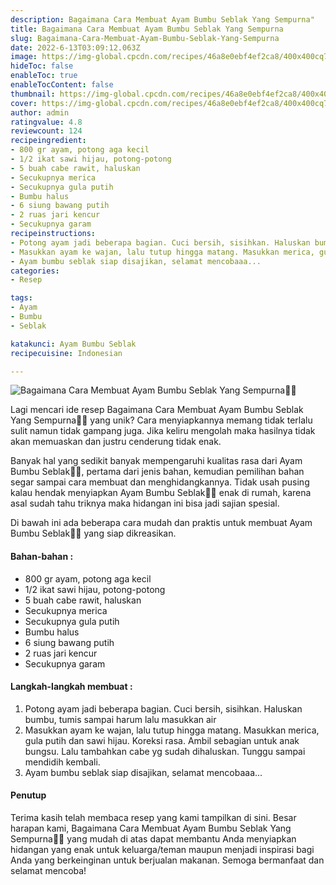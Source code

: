 ```yaml
---
description: Bagaimana Cara Membuat Ayam Bumbu Seblak Yang Sempurna"
title: Bagaimana Cara Membuat Ayam Bumbu Seblak Yang Sempurna
slug: Bagaimana-Cara-Membuat-Ayam-Bumbu-Seblak-Yang-Sempurna
date: 2022-6-13T03:09:12.063Z
image: https://img-global.cpcdn.com/recipes/46a8e0ebf4ef2ca8/400x400cq70/photo.jpg
hideToc: false
enableToc: true
enableTocContent: false
thumbnail: https://img-global.cpcdn.com/recipes/46a8e0ebf4ef2ca8/400x400cq70/photo.jpg
cover: https://img-global.cpcdn.com/recipes/46a8e0ebf4ef2ca8/400x400cq70/photo.jpg
author: admin
ratingvalue: 4.8
reviewcount: 124
recipeingredient:
- 800 gr ayam, potong aga kecil
- 1/2 ikat sawi hijau, potong-potong
- 5 buah cabe rawit, haluskan
- Secukupnya merica
- Secukupnya gula putih
- Bumbu halus
- 6 siung bawang putih
- 2 ruas jari kencur
- Secukupnya garam
recipeinstructions:
- Potong ayam jadi beberapa bagian. Cuci bersih, sisihkan. Haluskan bumbu, tumis sampai harum lalu masukkan air
- Masukkan ayam ke wajan, lalu tutup hingga matang. Masukkan merica, gula putih dan sawi hijau. Koreksi rasa. Ambil sebagian untuk anak bungsu. Lalu tambahkan cabe yg sudah dihaluskan. Tunggu sampai mendidih kembali.
- Ayam bumbu seblak siap disajikan, selamat mencobaaa...
categories:
- Resep

tags:
- Ayam
- Bumbu
- Seblak

katakunci: Ayam Bumbu Seblak
recipecuisine: Indonesian

---
```


![Bagaimana Cara Membuat Ayam Bumbu Seblak Yang Sempurna👩‍🍳](https://img-global.cpcdn.com/recipes/46a8e0ebf4ef2ca8/400x400cq70/photo.jpg)

Lagi mencari ide resep Bagaimana Cara Membuat Ayam Bumbu Seblak Yang Sempurna👩‍🍳 yang unik? Cara menyiapkannya memang tidak terlalu sulit namun tidak gampang juga. Jika keliru mengolah maka hasilnya tidak akan memuaskan dan justru cenderung tidak enak.

Banyak hal yang sedikit banyak mempengaruhi kualitas rasa dari Ayam Bumbu Seblak👩‍🍳, pertama dari jenis bahan, kemudian pemilihan bahan segar sampai cara membuat dan menghidangkannya. Tidak usah pusing kalau hendak menyiapkan Ayam Bumbu Seblak👩‍🍳 enak di rumah, karena asal sudah tahu triknya maka hidangan ini bisa jadi sajian spesial.

Di bawah ini ada beberapa cara mudah dan praktis untuk membuat Ayam Bumbu Seblak👩‍🍳 yang siap dikreasikan.

<!--inarticleads1-->

#### Bahan-bahan :

- 800 gr ayam, potong aga kecil
- 1/2 ikat sawi hijau, potong-potong
- 5 buah cabe rawit, haluskan
- Secukupnya merica
- Secukupnya gula putih
- Bumbu halus
- 6 siung bawang putih
- 2 ruas jari kencur
- Secukupnya garam

<!--inarticleads2-->

#### Langkah-langkah membuat :

1. Potong ayam jadi beberapa bagian. Cuci bersih, sisihkan. Haluskan bumbu, tumis sampai harum lalu masukkan air
1. Masukkan ayam ke wajan, lalu tutup hingga matang. Masukkan merica, gula putih dan sawi hijau. Koreksi rasa. Ambil sebagian untuk anak bungsu. Lalu tambahkan cabe yg sudah dihaluskan. Tunggu sampai mendidih kembali.
1. Ayam bumbu seblak siap disajikan, selamat mencobaaa...

#### Penutup

Terima kasih telah membaca resep yang kami tampilkan di sini. Besar harapan kami, Bagaimana Cara Membuat Ayam Bumbu Seblak Yang Sempurna👩‍🍳 yang mudah di atas dapat membantu Anda menyiapkan hidangan yang enak untuk keluarga/teman maupun menjadi inspirasi bagi Anda yang berkeinginan untuk berjualan makanan. Semoga bermanfaat dan selamat mencoba!